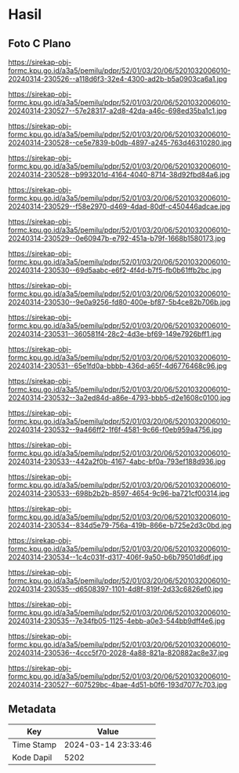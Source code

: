 # Hasil

## Foto C Plano

https://sirekap-obj-formc.kpu.go.id/a3a5/pemilu/pdpr/52/01/03/20/06/5201032006010-20240314-230526--a118d6f3-32e4-4300-ad2b-b5a0903ca6a1.jpg

https://sirekap-obj-formc.kpu.go.id/a3a5/pemilu/pdpr/52/01/03/20/06/5201032006010-20240314-230527--57e28317-a2d8-42da-a46c-698ed35ba1c1.jpg

https://sirekap-obj-formc.kpu.go.id/a3a5/pemilu/pdpr/52/01/03/20/06/5201032006010-20240314-230528--ce5e7839-b0db-4897-a245-763d46310280.jpg

https://sirekap-obj-formc.kpu.go.id/a3a5/pemilu/pdpr/52/01/03/20/06/5201032006010-20240314-230528--b993201d-4164-4040-8714-38d92fbd84a6.jpg

https://sirekap-obj-formc.kpu.go.id/a3a5/pemilu/pdpr/52/01/03/20/06/5201032006010-20240314-230529--f58e2970-d469-4dad-80df-c450446adcae.jpg

https://sirekap-obj-formc.kpu.go.id/a3a5/pemilu/pdpr/52/01/03/20/06/5201032006010-20240314-230529--0e60947b-e792-451a-b79f-1668b1580173.jpg

https://sirekap-obj-formc.kpu.go.id/a3a5/pemilu/pdpr/52/01/03/20/06/5201032006010-20240314-230530--69d5aabc-e6f2-4f4d-b7f5-fb0b61ffb2bc.jpg

https://sirekap-obj-formc.kpu.go.id/a3a5/pemilu/pdpr/52/01/03/20/06/5201032006010-20240314-230530--9e0a9256-fd80-400e-bf87-5b4ce82b706b.jpg

https://sirekap-obj-formc.kpu.go.id/a3a5/pemilu/pdpr/52/01/03/20/06/5201032006010-20240314-230531--360581f4-28c2-4d3e-bf69-149e7926bff1.jpg

https://sirekap-obj-formc.kpu.go.id/a3a5/pemilu/pdpr/52/01/03/20/06/5201032006010-20240314-230531--65e1fd0a-bbbb-436d-a65f-4d6776468c96.jpg

https://sirekap-obj-formc.kpu.go.id/a3a5/pemilu/pdpr/52/01/03/20/06/5201032006010-20240314-230532--3a2ed84d-a86e-4793-bbb5-d2e1608c0100.jpg

https://sirekap-obj-formc.kpu.go.id/a3a5/pemilu/pdpr/52/01/03/20/06/5201032006010-20240314-230532--9a466ff2-1f6f-4581-9c66-f0eb959a4756.jpg

https://sirekap-obj-formc.kpu.go.id/a3a5/pemilu/pdpr/52/01/03/20/06/5201032006010-20240314-230533--442a2f0b-4167-4abc-bf0a-793ef188d936.jpg

https://sirekap-obj-formc.kpu.go.id/a3a5/pemilu/pdpr/52/01/03/20/06/5201032006010-20240314-230533--698b2b2b-8597-4654-9c96-ba721cf00314.jpg

https://sirekap-obj-formc.kpu.go.id/a3a5/pemilu/pdpr/52/01/03/20/06/5201032006010-20240314-230534--834d5e79-756a-419b-866e-b725e2d3c0bd.jpg

https://sirekap-obj-formc.kpu.go.id/a3a5/pemilu/pdpr/52/01/03/20/06/5201032006010-20240314-230534--1c4c031f-d317-406f-9a50-b6b79501d6df.jpg

https://sirekap-obj-formc.kpu.go.id/a3a5/pemilu/pdpr/52/01/03/20/06/5201032006010-20240314-230535--d6508397-1101-4d8f-819f-2d33c6826ef0.jpg

https://sirekap-obj-formc.kpu.go.id/a3a5/pemilu/pdpr/52/01/03/20/06/5201032006010-20240314-230535--7e34fb05-1125-4ebb-a0e3-544bb9dff4e6.jpg

https://sirekap-obj-formc.kpu.go.id/a3a5/pemilu/pdpr/52/01/03/20/06/5201032006010-20240314-230536--4ccc5f70-2028-4a88-821a-820882ac8e37.jpg

https://sirekap-obj-formc.kpu.go.id/a3a5/pemilu/pdpr/52/01/03/20/06/5201032006010-20240314-230527--607529bc-4bae-4d51-b0f6-193d7077c703.jpg


## Metadata

| Key        | Value               |
| ---------- | ------------------- |
| Time Stamp | 2024-03-14 23:33:46 |
| Kode Dapil | 5202                |



